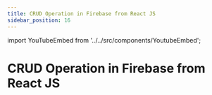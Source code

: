 ```yaml
---
title: CRUD Operation in Firebase from React JS
sidebar_position: 16
---
```


import YouTubeEmbed from '../../src/components/YoutubeEmbed';

# CRUD Operation in Firebase from React JS

<YouTubeEmbed videoId="1ni581YqC4A" />
